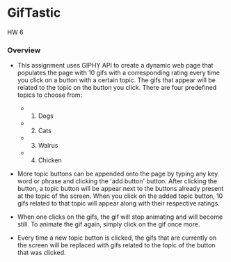 # GifTastic
HW 6

### Overview
* This assignment uses GIPHY API to create a dynamic web page that populates the page with 10 gifs with a corresponding rating every time you click on a button with a certain topic. The gifs that appear will be related to the topic on the button you click. There are four predefined topics to choose from:

   * 1. Dogs 
   * 2. Cats
   * 3. Walrus
   * 4. Chicken
* More topic buttons can be appended onto the page by typing any key word or phrase and clicking the 'add button' button. After clicking the button, a topic button will be appear next to the buttons already present at the topic of the screen. When you click on the added topic button, 10 gifs related to that topic will appear along with their respective ratings.

* When one clicks on the gifs, the gif will stop animating and will become still. To animate the gif again, simply click on the gif once more.

* Every time a new topic button is clicked, the gifs that are currently on the screen will be replaced with gifs related to the topic of the button that was clicked.
